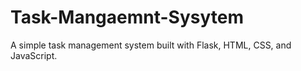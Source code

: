 # Task-Mangaemnt-Sysytem
 A simple task management system built with Flask, HTML, CSS, and JavaScript.
